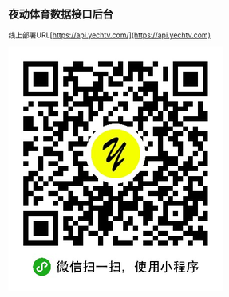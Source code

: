 ## 夜动体育数据接口后台
线上部署URL[https://api.yechtv.com/](https://api.yechtv.com)


![扫一扫体验小程序 v1.1.7](../qrcode-1m.jpg)